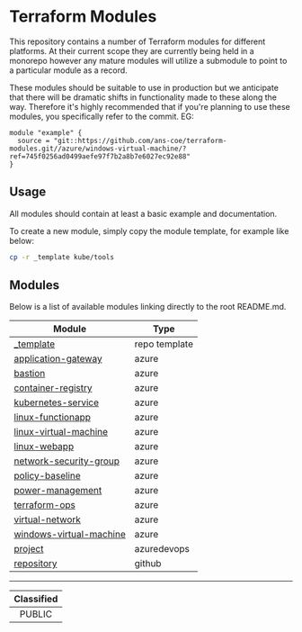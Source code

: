 # Terraform Modules

This repository contains a number of Terraform modules for different platforms. At their current scope they are currently being held in a monorepo however any mature modules will utilize a submodule to point to a particular module as a record.

These modules should be suitable to use in production but we anticipate that there will be dramatic shifts in functionality made to these along the way. Therefore it's highly recommended that if you're planning to use these modules, you specifically refer to the commit. EG:

```hcl
module "example" {
  source = "git::https://github.com/ans-coe/terraform-modules.git//azure/windows-virtual-machine/?ref=745f0256ad0499aefe97f7b2a8b7e6027ec92e88"
}
```

## Usage

All modules should contain at least a basic example and documentation.

To create a new module, simply copy the module template, for example like below:

```bash
cp -r _template kube/tools
```

## Modules

Below is a list of available modules linking directly to the root README.md.

|Module|Type|
|-|-|
|[_template](./_template/README.md)|repo template|
|[application-gateway](./azure/application-gateway/README.md)|azure|
|[bastion](./azure/bastion/README.md)|azure|
|[container-registry](./azure/container-registry/README.md)|azure|
|[kubernetes-service](./azure/kubernetes-service/README.md)|azure|
|[linux-functionapp](./azure/linux-functionapp/README.md)|azure|
|[linux-virtual-machine](./azure/linux-virtual-machine/README.md)|azure|
|[linux-webapp](./azure/linux-webapp/README.md)|azure|
|[network-security-group](./azure/network-security-group/README.md)|azure|
|[policy-baseline](./azure/policy-baseline/README.md)|azure|
|[power-management](./azure/power-management/README.md)|azure|
|[terraform-ops](./azure/terraform-ops/README.md)|azure|
|[virtual-network](https://github.com/ans-coe/terraform-azurerm-virtual-network/blob/main/README.md)|azure|
|[windows-virtual-machine](./azure/windows-virtual-machine/README.md)|azure|
|[project](./azuredevops/project/README.md)|azuredevops|
|[repository](./github/repository/README.md)|github|
_______________
| Classified  |
| :---------: |
|   PUBLIC    |